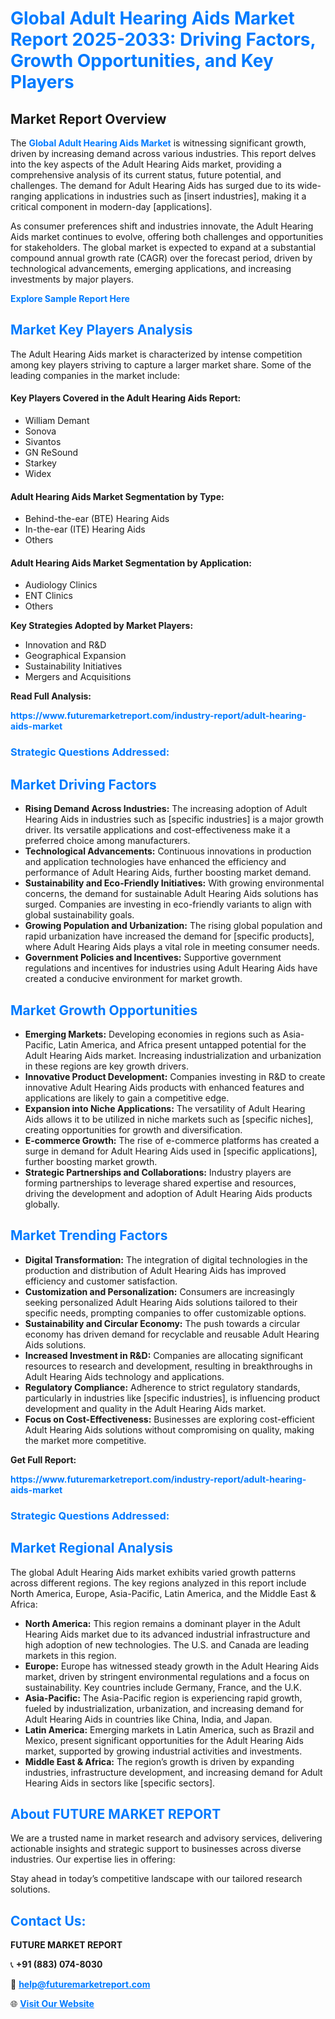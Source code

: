 <h1 style="color: #007BFF;">Global Adult Hearing Aids Market Report 2025-2033: Driving Factors, Growth Opportunities, and Key Players</h1>

<section id="overview">
<h2>Market Report Overview</h2>
<p>The <a href="https://www.futuremarketreport.com/industry-report/adult-hearing-aids-market" style="color: #007BFF; text-decoration: none;"><strong>Global Adult Hearing Aids Market</strong></a> is witnessing significant growth, driven by increasing demand across various industries. This report delves into the key aspects of the Adult Hearing Aids market, providing a comprehensive analysis of its current status, future potential, and challenges. The demand for Adult Hearing Aids has surged due to its wide-ranging applications in industries such as [insert industries], making it a critical component in modern-day [applications].</p>
<p>As consumer preferences shift and industries innovate, the Adult Hearing Aids market continues to evolve, offering both challenges and opportunities for stakeholders. The global market is expected to expand at a substantial compound annual growth rate (CAGR) over the forecast period, driven by technological advancements, emerging applications, and increasing investments by major players.</p>
</section>

<section id="overview">
<p><a href="https://www.futuremarketreport.com/request-sample/reportId=89650" style="color: #007BFF; text-decoration: none;"><strong>Explore Sample Report Here</strong></a></p>
</section>

<section id="key-players">
<h2 style="color: #007BFF;">Market Key Players Analysis</h2>
<p>The Adult Hearing Aids market is characterized by intense competition among key players striving to capture a larger market share. Some of the leading companies in the market include:</p>
<h4>Key Players Covered in the Adult Hearing Aids Report:</h4>
<ul><li>William Demant</li><li>Sonova</li><li>Sivantos</li><li>GN ReSound</li><li>Starkey</li><li>Widex</li></ul>
<h4>Adult Hearing Aids Market Segmentation by Type:</h4>
<ul><li>Behind-the-ear (BTE) Hearing Aids</li><li>In-the-ear (ITE) Hearing Aids</li><li>Others</li></ul>

<h4>Adult Hearing Aids Market Segmentation by Application:</h4>
<ul><li>Audiology Clinics</li><li>ENT Clinics</li><li>Others</li></ul>
<p><strong>Key Strategies Adopted by Market Players:</strong></p>
<ul>
<li>Innovation and R&D</li>
<li>Geographical Expansion</li>
<li>Sustainability Initiatives</li>
<li>Mergers and Acquisitions</li>
</ul>
</section>

<section>
<p><strong>Read Full Analysis: </strong></p><a href="https://www.futuremarketreport.com/industry-report/adult-hearing-aids-market" style="color: #007BFF; text-decoration: none;"><strong>https://www.futuremarketreport.com/industry-report/adult-hearing-aids-market</strong></a>
<h3 style="color: #007BFF;">Strategic Questions Addressed:</h3>
</section>

<section id="driving-factors">
<h2 style="color: #007BFF;">Market Driving Factors</h2>
<ul>
<li><strong>Rising Demand Across Industries:</strong> The increasing adoption of Adult Hearing Aids in industries such as [specific industries] is a major growth driver. Its versatile applications and cost-effectiveness make it a preferred choice among manufacturers.</li>
<li><strong>Technological Advancements:</strong> Continuous innovations in production and application technologies have enhanced the efficiency and performance of Adult Hearing Aids, further boosting market demand.</li>
<li><strong>Sustainability and Eco-Friendly Initiatives:</strong> With growing environmental concerns, the demand for sustainable Adult Hearing Aids solutions has surged. Companies are investing in eco-friendly variants to align with global sustainability goals.</li>
<li><strong>Growing Population and Urbanization:</strong> The rising global population and rapid urbanization have increased the demand for [specific products], where Adult Hearing Aids plays a vital role in meeting consumer needs.</li>
<li><strong>Government Policies and Incentives:</strong> Supportive government regulations and incentives for industries using Adult Hearing Aids have created a conducive environment for market growth.</li>
</ul>
</section>

<section id="growth-opportunities">
<h2 style="color: #007BFF;">Market Growth Opportunities</h2>
<ul>
<li><strong>Emerging Markets:</strong> Developing economies in regions such as Asia-Pacific, Latin America, and Africa present untapped potential for the Adult Hearing Aids market. Increasing industrialization and urbanization in these regions are key growth drivers.</li>
<li><strong>Innovative Product Development:</strong> Companies investing in R&D to create innovative Adult Hearing Aids products with enhanced features and applications are likely to gain a competitive edge.</li>
<li><strong>Expansion into Niche Applications:</strong> The versatility of Adult Hearing Aids allows it to be utilized in niche markets such as [specific niches], creating opportunities for growth and diversification.</li>
<li><strong>E-commerce Growth:</strong> The rise of e-commerce platforms has created a surge in demand for Adult Hearing Aids used in [specific applications], further boosting market growth.</li>
<li><strong>Strategic Partnerships and Collaborations:</strong> Industry players are forming partnerships to leverage shared expertise and resources, driving the development and adoption of Adult Hearing Aids products globally.</li>
</ul>
</section>

<section id="trending-factors">
<h2 style="color: #007BFF;">Market Trending Factors</h2>
<ul>
<li><strong>Digital Transformation:</strong> The integration of digital technologies in the production and distribution of Adult Hearing Aids has improved efficiency and customer satisfaction.</li>
<li><strong>Customization and Personalization:</strong> Consumers are increasingly seeking personalized Adult Hearing Aids solutions tailored to their specific needs, prompting companies to offer customizable options.</li>
<li><strong>Sustainability and Circular Economy:</strong> The push towards a circular economy has driven demand for recyclable and reusable Adult Hearing Aids solutions.</li>
<li><strong>Increased Investment in R&D:</strong> Companies are allocating significant resources to research and development, resulting in breakthroughs in Adult Hearing Aids technology and applications.</li>
<li><strong>Regulatory Compliance:</strong> Adherence to strict regulatory standards, particularly in industries like [specific industries], is influencing product development and quality in the Adult Hearing Aids market.</li>
<li><strong>Focus on Cost-Effectiveness:</strong> Businesses are exploring cost-efficient Adult Hearing Aids solutions without compromising on quality, making the market more competitive.</li>
</ul>
</section>

<section>
<p><strong>Get Full Report: </strong></p><a href="https://www.futuremarketreport.com/industry-report/adult-hearing-aids-market" style="color: #007BFF; text-decoration: none;"><strong>https://www.futuremarketreport.com/industry-report/adult-hearing-aids-market</strong></a>
<h3 style="color: #007BFF;">Strategic Questions Addressed:</h3>
</section>


<section id="regional-analysis">
<h2 style="color: #007BFF;">Market Regional Analysis</h2>
<p>The global Adult Hearing Aids market exhibits varied growth patterns across different regions. The key regions analyzed in this report include North America, Europe, Asia-Pacific, Latin America, and the Middle East & Africa:</p>
<ul>
<li><strong>North America:</strong> This region remains a dominant player in the Adult Hearing Aids market due to its advanced industrial infrastructure and high adoption of new technologies. The U.S. and Canada are leading markets in this region.</li>
<li><strong>Europe:</strong> Europe has witnessed steady growth in the Adult Hearing Aids market, driven by stringent environmental regulations and a focus on sustainability. Key countries include Germany, France, and the U.K.</li>
<li><strong>Asia-Pacific:</strong> The Asia-Pacific region is experiencing rapid growth, fueled by industrialization, urbanization, and increasing demand for Adult Hearing Aids in countries like China, India, and Japan.</li>
<li><strong>Latin America:</strong> Emerging markets in Latin America, such as Brazil and Mexico, present significant opportunities for the Adult Hearing Aids market, supported by growing industrial activities and investments.</li>
<li><strong>Middle East & Africa:</strong> The region’s growth is driven by expanding industries, infrastructure development, and increasing demand for Adult Hearing Aids in sectors like [specific sectors].</li>
</ul>
</section>

<footer>
<h2 style="color: #007BFF;">About FUTURE MARKET REPORT</h2>
<p>We are a trusted name in market research and advisory services, delivering actionable insights and strategic support to businesses across diverse industries. Our expertise lies in offering:</p>

<p>Stay ahead in today’s competitive landscape with our tailored research solutions.</p>

<h2 style="color: #007BFF;">Contact Us:</h2>
<p><strong>FUTURE MARKET REPORT</strong></p>
<p>📞 <strong>+91 (883) 074-8030</strong></p>
<p>📧 <strong><a href="mailto:help@futuremarketreport.com" style="color: #007BFF;">help@futuremarketreport.com</a></strong></p>
<p>🌐 <strong><a href="https://www.futuremarketreport.com/" style="color: #007BFF;">Visit Our Website</a></strong></p>
</footer>